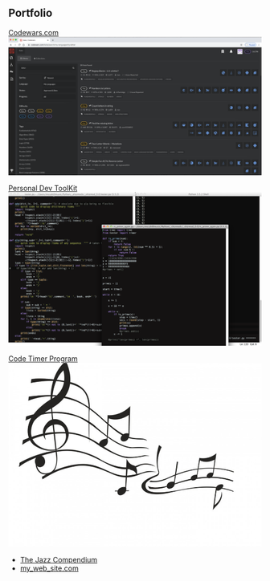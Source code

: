## Portfolio

[Codewars.com](/codewars_page.md)
<img src="images/codewars kata.png?raw=true"/>

[Personal Dev ToolKit](/acode_snippet.md)
<img src="images/dev_toolz.png?raw=true"/>

[Code Timer Program](/C_translations.md)
<img src="images/jazz notes.jpg?raw=true"/>

- [The Jazz Compendium](/C_translations)
- [my_web_site.com](http://example.com/)
